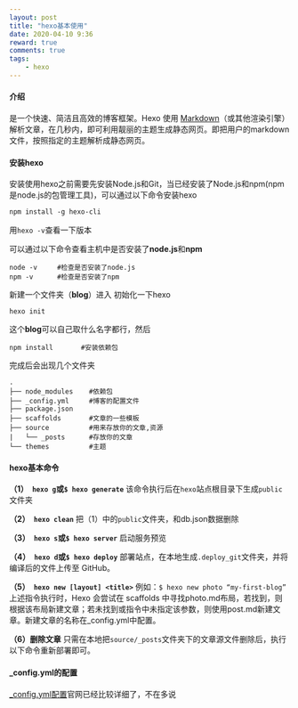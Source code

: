 ```yaml
---
layout: post
title: "hexo基本使用"
date: 2020-04-10 9:36
reward: true
comments: true
tags: 
	- hexo
---
```


#### 介绍

是一个快速、简洁且高效的博客框架。Hexo 使用 [Markdown](http://daringfireball.net/projects/markdown/)（或其他渲染引擎）解析文章，在几秒内，即可利用靓丽的主题生成静态网页。即把用户的markdown文件，按照指定的主题解析成静态网页。

<!--more-->



#### 安装hexo

安装使用hexo之前需要先安装Node.js和Git，当已经安装了Node.js和npm(npm是node.js的包管理工具)，可以通过以下命令安装hexo

```html
npm install -g hexo-cli
```

用`hexo -v`查看一下版本

可以通过以下命令查看主机中是否安装了**node.js**和**npm**

```
node -v	    #检查是否安装了node.js
npm -v		#检查是否安装了npm
```

新建一个文件夹（**blog**）进入 初始化一下hexo

```
hexo init
```
这个**blog**可以自己取什么名字都行，然后

```
npm install       #安装依赖包
```
完成后会出现几个文件夹
```
.
├── node_modules    #依赖包
├── _config.yml     #博客的配置文件
├── package.json
├── scaffolds       #文章的一些模板
├── source          #用来存放你的文章,资源
|   └── _posts      #存放你的文章
└── themes			#主题
```

#### hexo基本命令

**（1）` hexo g`或`$ hexo generate`**
 该命令执行后在`hexo`站点根目录下生成`public`文件夹

**（2）` hexo clean`**
 把（1）中的`public`文件夹，和db.json数据删除

**（3）` hexo s`或`$ hexo server`**
 启动服务预览

**（4）` hexo d`或`$ hexo deploy`**
 部署站点，在本地生成`.deploy_git`文件夹，并将编译后的文件上传至 GitHub。

**（5）` hexo new [layout] <title>`**
 例如：`$ hexo new photo “my-first-blog”`
 上述指令执行时，Hexo 会尝试在 scaffolds 中寻找photo.md布局，若找到，则根据该布局新建文章；若未找到或指令中未指定该参数，则使用post.md新建文章。新建文章的名称在_config.yml中配置。

**（6）删除文章**
 只需在本地把`source/_posts`文件夹下的文章源文件删除后，执行以下命令重新部署即可。

#### _config.yml的配置

[_config.yml配置](https://hexo.io/zh-cn/docs/configuration)官网已经比较详细了，不在多说